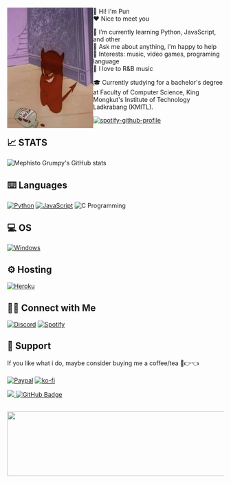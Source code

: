 <p float="left">
  <img src='asset/DevilCasper.jpg' width='200' height='280' align="left">
  <p float="left">

👋 Hi! I'm Pun <br>
❤ Nice to meet you

🌱 I’m currently learning Python, JavaScript, and other<br>
💬 Ask me about anything, I'm happy to help<br>
💜 Interests: music, video games, programing language<br>
🎵 I love to R&B music<br>

🎓 Currently studying for a bachelor's degree at Faculty of Computer Science, King Mongkut's Institute of Technology Ladkrabang (KMITL).<br>

[![spotify-github-profile](https://spotify-github-profile.vercel.app/api/view?uid=t504rlopu4cif7rn4bpbopqde&cover_image=true&theme=novatorem&bar_color=53b14f&bar_color_cover=false)](https://spotify-github-profile.vercel.app/api/view?uid=t504rlopu4cif7rn4bpbopqde&redirect=true)

## 📈 STATS

![Mephisto Grumpy's GitHub stats](https://github-readme-stats.vercel.app/api?username=PunGrumpy&show_icons=true&theme=nightowl)

## ⌨️ Languages

[![Python](https://img.shields.io/badge/Python-14354c?style=for-the-badge&logo=python&logoColor=ffffff)](https://www.python.org/)
[![JavaScript](https://img.shields.io/badge/JavaScript-F7DF1E?style=for-the-badge&logo=javascript&logoColor=black)](https://www.javascript.com/)
![C Programming](https://img.shields.io/badge/C-00599C?style=for-the-badge&logo=c&logoColor=white)

## 💻 OS

[![Windows](https://img.shields.io/badge/Windows-0078D6?style=for-the-badge&logo=windows&logoColor=white)](https://www.microsoft.com/th-th/windows?r=1)

## ⚙️ Hosting

[![Heroku](https://img.shields.io/badge/Heroku-430098?style=for-the-badge&logo=heroku&logoColor=white)](https://www.heroku.com/)

## 🤝🏻 Connect with Me

[![Discord](https://img.shields.io/badge/Discord-5865F2?style=for-the-badge&logo=discord&logoColor=white)](https://discordapp.com/users/353899973252874260)
[![Spotify](https://img.shields.io/badge/Spotify-1ED760?&style=for-the-badge&logo=spotify&logoColor=white)](https://open.spotify.com/user/t504rlopu4cif7rn4bpbopqde)

## 🎁 Support

If you like what i do, maybe consider buying me a coffee/tea 🥺👉👈<br><br>
[![Paypal](https://img.shields.io/badge/PayPal-00457C?style=for-the-badge&logo=paypal&logoColor=white)](nopakron41310@gmail.com)
[![ko-fi](https://img.shields.io/badge/Ko--fi-F16061?style=for-the-badge&logo=ko-fi&logoColor=white)](https://ko-fi.com/pungrumpy)

  <a href="https://github.com/PunGrumpy">
    <img src="https://komarev.com/ghpvc/?username=PunGrumpy">
</a>
<a href="https://github.com/PunGrumpy?tab=followers"><img src="https://img.shields.io/github/followers/PunGrumpy?label=Followers&style=social" alt="GitHub Badge"></a>
<br></br>
<p  align="left">
  <img src="asset/Banner.gif" width='1000' height='150' align="center">

  </p>
</p>
